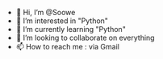 - 👋 Hi, I’m @Soowe
- 👀 I’m interested in "Python"
- 🌱 I’m currently learning "Python"
- 💞️ I’m looking to collaborate on everything
- 📫 How to reach me : via Gmail

<!---
Soowe/Soowe is a ✨ special ✨ repository because its `README.md` (this file) appears on your GitHub profile.
You can click the Preview link to take a look at your changes.
--->
